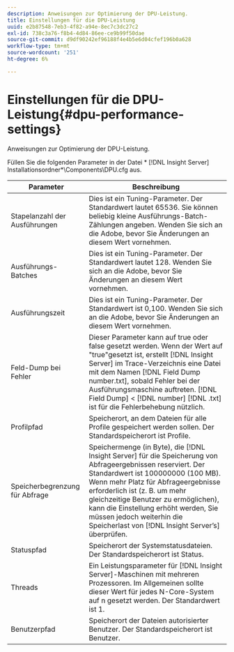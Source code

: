 ```yaml
---
description: Anweisungen zur Optimierung der DPU-Leistung.
title: Einstellungen für die DPU-Leistung
uuid: e2b87548-7eb3-4f82-a94e-8ec7c3dc27c2
exl-id: 738c3a76-f8b4-4d84-86ee-ce9b99f50dae
source-git-commit: d9df90242ef96188f4e4b5e6d04cfef196b0a628
workflow-type: tm+mt
source-wordcount: '251'
ht-degree: 6%

---
```


# Einstellungen für die DPU-Leistung{#dpu-performance-settings}

Anweisungen zur Optimierung der DPU-Leistung.

Füllen Sie die folgenden Parameter in der Datei * [!DNL Insight Server] Installationsordner*\Components\DPU.cfg aus.

| Parameter | Beschreibung |
|---|---|
| Stapelanzahl der Ausführungen | Dies ist ein Tuning-Parameter. Der Standardwert lautet 65536. Sie können beliebig kleine Ausführungs-Batch-Zählungen angeben. Wenden Sie sich an die Adobe, bevor Sie Änderungen an diesem Wert vornehmen. |
| Ausführungs-Batches | Dies ist ein Tuning-Parameter. Der Standardwert lautet 128. Wenden Sie sich an die Adobe, bevor Sie Änderungen an diesem Wert vornehmen. |
| Ausführungszeit | Dies ist ein Tuning-Parameter. Der Standardwert ist 0,100. Wenden Sie sich an die Adobe, bevor Sie Änderungen an diesem Wert vornehmen. |
| Feld-Dump bei Fehler | Dieser Parameter kann auf true oder false gesetzt werden. Wenn der Wert auf &quot;true&quot;gesetzt ist, erstellt [!DNL Insight Server] im Trace-Verzeichnis eine Datei mit dem Namen [!DNL Field Dump number.txt], sobald Fehler bei der Ausführungsmaschine auftreten. [!DNL Field Dump] &lt; [!DNL number] [!DNL .txt] ist für die Fehlerbehebung nützlich. |
| Profilpfad | Speicherort, an dem Dateien für alle Profile gespeichert werden sollen. Der Standardspeicherort ist Profile\. |
| Speicherbegrenzung für Abfrage | Speichermenge (in Byte), die [!DNL Insight Server] für die Speicherung von Abfrageergebnissen reserviert. Der Standardwert ist 100000000 (100 MB). Wenn mehr Platz für Abfrageergebnisse erforderlich ist (z. B. um mehr gleichzeitige Benutzer zu ermöglichen), kann die Einstellung erhöht werden, Sie müssen jedoch weiterhin die Speicherlast von [!DNL Insight Server’s] überprüfen. |
| Statuspfad | Speicherort der Systemstatusdateien. Der Standardspeicherort ist Status\. |
| Threads | Ein Leistungsparameter für [!DNL Insight Server]-Maschinen mit mehreren Prozessoren. Im Allgemeinen sollte dieser Wert für jedes N-Core-System auf n gesetzt werden. Der Standardwert ist 1. |
| Benutzerpfad | Speicherort der Dateien autorisierter Benutzer. Der Standardspeicherort ist Benutzer\. |
